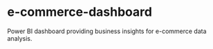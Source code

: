 # e-commerce-dashboard
Power BI dashboard providing business insights for e-commerce data analysis.
